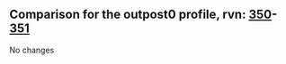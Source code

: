 ## Comparison for the outpost0 profile, rvn: [350](https://github.com/PRO100KatYT/FortniteProfileRevisions/tree/main/profiles/outpost0/350%20outpost0.json)-[351](https://github.com/PRO100KatYT/FortniteProfileRevisions/tree/main/profiles/outpost0/351%20outpost0.json)

No changes
